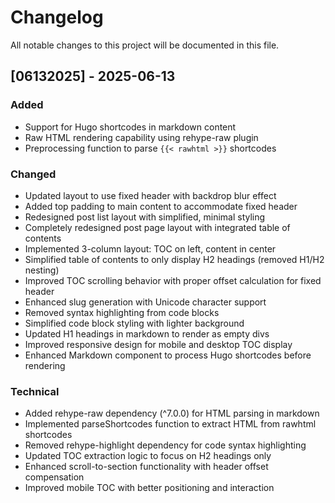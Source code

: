 # Changelog

All notable changes to this project will be documented in this file.

## [06132025] - 2025-06-13

### Added
- Support for Hugo shortcodes in markdown content
- Raw HTML rendering capability using rehype-raw plugin
- Preprocessing function to parse `{{< rawhtml >}}` shortcodes

### Changed
- Updated layout to use fixed header with backdrop blur effect
- Added top padding to main content to accommodate fixed header
- Redesigned post list layout with simplified, minimal styling
- Completely redesigned post page layout with integrated table of contents
- Implemented 3-column layout: TOC on left, content in center
- Simplified table of contents to only display H2 headings (removed H1/H2 nesting)
- Improved TOC scrolling behavior with proper offset calculation for fixed header
- Enhanced slug generation with Unicode character support
- Removed syntax highlighting from code blocks
- Simplified code block styling with lighter background
- Updated H1 headings in markdown to render as empty divs
- Improved responsive design for mobile and desktop TOC display
- Enhanced Markdown component to process Hugo shortcodes before rendering

### Technical
- Added rehype-raw dependency (^7.0.0) for HTML parsing in markdown
- Implemented parseShortcodes function to extract HTML from rawhtml shortcodes
- Removed rehype-highlight dependency for code syntax highlighting
- Updated TOC extraction logic to focus on H2 headings only
- Enhanced scroll-to-section functionality with header offset compensation
- Improved mobile TOC with better positioning and interaction
